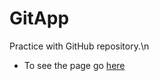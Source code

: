 # GitApp

Practice with GitHub repository.\n
- To see the page go [here](https://ui-coder.github.io/gitapp/)
